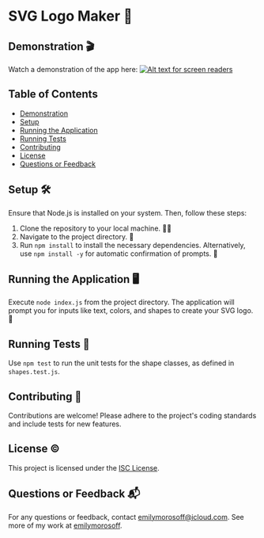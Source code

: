 # SVG Logo Maker 🌟

## Demonstration 🎬
Watch a demonstration of the app here:
[![Alt text for screen readers](link-to-video-or-image)](link-to-demo)

## Table of Contents
- [Demonstration](#demonstration-)
- [Setup](#setup-️)
- [Running the Application](#running-the-application-️)
- [Running Tests](#running-tests-)
- [Contributing](#contributing-)
- [License](#license-️)
- [Questions or Feedback](#questions-or-feedback-)

## Setup 🛠️
Ensure that Node.js is installed on your system. Then, follow these steps:

1. Clone the repository to your local machine. 👨‍💻
2. Navigate to the project directory. 📂
3. Run `npm install` to install the necessary dependencies. Alternatively, use `npm install -y` for automatic confirmation of prompts. 🚀

## Running the Application 🖥️
Execute `node index.js` from the project directory. The application will prompt you for inputs like text, colors, and shapes to create your SVG logo. 🎨

## Running Tests 🧪
Use `npm test` to run the unit tests for the shape classes, as defined in `shapes.test.js`.

## Contributing 👥
Contributions are welcome! Please adhere to the project's coding standards and include tests for new features.

## License ©️
This project is licensed under the [ISC License](https://opensource.org/licenses/ISC).

## Questions or Feedback 📬
For any questions or feedback, contact [emilymorosoff@icloud.com](mailto:emilymorosoff@icloud.com). See more of my work at [emilymorosoff](https://github.com/emilymorosoff).

